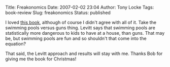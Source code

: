 Title: Freakonomics
Date: 2007-02-02 23:04
Author: Tony Locke
Tags: book-review
Slug: freakonomics
Status: published

I loved [this book](http://en.wikipedia.org/wiki/Freakonomics), although of course I didn't agree with all of it. Take the swimming pools versus guns thing. Levitt says that swimming pools are statistically more dangerous to kids to have at a house, than guns. That may be, but swimming pools are fun and so shouldn't that come into the equation?  
  
That said, the Levitt approach and results will stay with me. Thanks Bob for giving me the book for Christmas!

